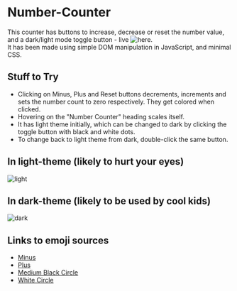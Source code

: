 # Number-Counter
This counter has buttons to increase, decrease or reset the number value, and a dark/light mode toggle button - live ![here](https://ritika-das.github.io/Number-Counter/).
<br>It has been made using simple DOM manipulation in JavaScript, and minimal CSS.

## Stuff to Try
- Clicking on Minus, Plus and Reset buttons decrements, increments and sets the number count to zero respectively. They get colored when clicked.
- Hovering on the "Number Counter" heading scales itself.
- It has light theme initially, which can be changed to dark by clicking the toggle button with black and white dots.
- To change back to light theme from dark, double-click the same button.

## In light-theme (likely to hurt your eyes)
![light](https://user-images.githubusercontent.com/61988162/112754784-4ad57b00-8ffb-11eb-81e6-209e98e7f5c1.gif)

## In dark-theme (likely to be used by cool kids)
![dark](https://user-images.githubusercontent.com/61988162/112754767-2f6a7000-8ffb-11eb-987b-fffaf079eae7.gif)

## Links to emoji sources
- [Minus](https://emojipedia.org/minus/)
- [Plus](https://emojipedia.org/plus/)
- [Medium Black Circle](https://emojipedia.org/black-circle/)
- [White Circle](https://emojipedia.org/white-circle/)
